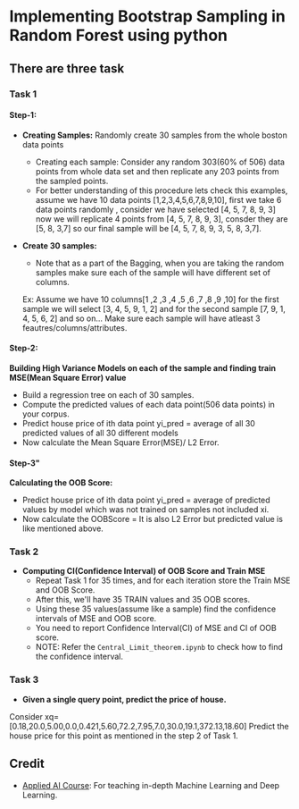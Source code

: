 # Implementing Bootstrap Sampling in Random Forest using python

## There are three task 

### Task 1

#### Step-1:
- __Creating Samples:__
  Randomly create 30 samples from the whole boston data points
  - Creating each sample: Consider any random 303(60% of 506) data points from whole data set and then replicate any 203 points from
the sampled points.
  - For better understanding of this procedure lets check this examples, assume we have 10 data points [1,2,3,4,5,6,7,8,9,10], first we
take 6 data points randomly , consider we have selected [4, 5, 7, 8, 9, 3] now we will replicate 4 points from [4, 5, 7, 8, 9, 3], consder
they are [5, 8, 3,7] so our final sample will be [4, 5, 7, 8, 9, 3, 5, 8, 3,7].
- __Create 30 samples:__
  - Note that as a part of the Bagging, when you are taking the random samples make sure each of the sample will have different set of
columns.

  Ex: Assume we have 10 columns[1 ,2 ,3 ,4 ,5 ,6 ,7 ,8 ,9 ,10] for the first sample we will select [3, 4, 5, 9, 1, 2] and for the second
sample [7, 9, 1, 4, 5, 6, 2] and so on... Make sure each sample will have atleast 3 feautres/columns/attributes.

#### Step-2:
__Building High Variance Models on each of the sample and finding train MSE(Mean Square Error) value__

- Build a regression tree on each of 30 samples.
- Compute the predicted values of each data point(506 data points) in your corpus.
- Predict house price of ith data point yi_pred = average of all 30 predicted values of all 30 different models
- Now calculate the Mean Square Error(MSE)/ L2 Error.

#### Step-3"
__Calculating the OOB Score:__
- Predict house price of ith data point yi_pred = average of predicted values by model which was not trained on samples not included xi.
- Now calculate the OOBScore = It is also L2 Error but predicted value is like mentioned above.

### Task 2
- __Computing CI(Confidence Interval) of OOB Score and Train MSE__
  - Repeat Task 1 for 35 times, and for each iteration store the Train MSE and OOB Score.
  - After this, we'll have 35 TRAIN values and 35 OOB scores.
  - Using these 35 values(assume like a sample) find the confidence intervals of MSE and OOB score.
  - You need to report Confidence Interval(CI)  of MSE and CI of OOB score.
  - NOTE: Refer the `Central_Limit_theorem.ipynb` to check how to find the confidence interval.

### Task 3
- __Given a single query point, predict the price of house.__

Consider xq= [0.18,20.0,5.00,0.0,0.421,5.60,72.2,7.95,7.0,30.0,19.1,372.13,18.60] Predict the house price for this point as mentioned in the step
2 of Task 1.



## Credit
- [Applied AI Course](https://www.appliedaicourse.com): For teaching in-depth Machine Learning and Deep Learning.

